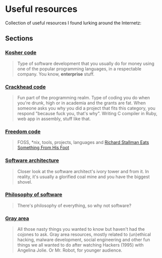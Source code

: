 # Useful resources
Collection of useful resources I found lurking around the Internetz:

## Sections

### [Kosher code](resources/kosher.md)

> Type of software development that you usually do for money using one of the popular programming languages, in a respectable company. You know, __enterprise__ stuff.

### [Crackhead code](resources/crackhead.md)

> Fun part of the programming realm. Type of coding you do when you're drunk, high or in academia and the grants are fat. When someone asks you why you did a project that fits this category, you respond "because fuck you, that's why". Writing C compiler in Ruby, web app in assembly, stuff like that.

### [Freedom code](resources/freedom.md)

> FOSS, *nix, tools, projects, languages and [Richard Stallman Eats Something From His Foot](https://www.youtube.com/watch?v=I25UeVXrEHQ)


### [Software architecture](resources/arch.md)

> Closer look at the software architect's ivory tower and from it. In reality, it's usually a glorified coal mine and you have the biggest shovel.

### [Philosophy of software](resources/philosophy.md)

> There's philosophy of everything, so why not software?

### [Gray area](resources/gray.md)

> All those nasty things you wanted to know but haven't had the cojones to ask. Gray area resources, mostly related to (un)ethical hacking, malware development, social engineering and other fun things we all wanted to do after watching Hackers (1995) with Angelina Jolie. Or Mr. Robot, for younger audience.